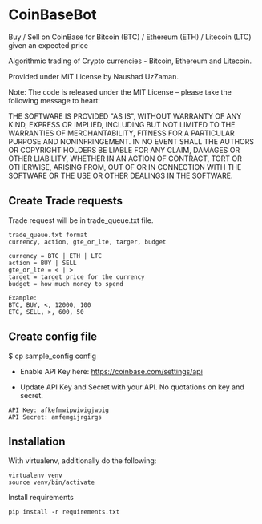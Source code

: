 # CoinBaseBot
Buy / Sell on CoinBase for Bitcoin (BTC) / Ethereum (ETH) / Litecoin (LTC) given an expected price 

Algorithmic trading of Crypto currencies - Bitcoin, Ethereum and Litecoin. 


Provided under MIT License by Naushad UzZaman.

Note: The code is released under the MIT License – please take the following message to heart:

THE SOFTWARE IS PROVIDED "AS IS", WITHOUT WARRANTY OF ANY KIND, EXPRESS OR IMPLIED, INCLUDING BUT NOT LIMITED TO THE WARRANTIES OF MERCHANTABILITY, FITNESS FOR A PARTICULAR PURPOSE AND NONINFRINGEMENT. IN NO EVENT SHALL THE AUTHORS OR COPYRIGHT HOLDERS BE LIABLE FOR ANY CLAIM, DAMAGES OR OTHER LIABILITY, WHETHER IN AN ACTION OF CONTRACT, TORT OR OTHERWISE, ARISING FROM, OUT OF OR IN CONNECTION WITH THE SOFTWARE OR THE USE OR OTHER DEALINGS IN THE SOFTWARE.


## Create Trade requests 
Trade request will be in trade_queue.txt file. 

```
trade_queue.txt format
currency, action, gte_or_lte, targer, budget

currency = BTC | ETH | LTC
action = BUY | SELL
gte_or_lte = < | > 
target = target price for the currency
budget = how much money to spend

Example:
BTC, BUY, <, 12000, 100
ETC, SELL, >, 600, 50
```

## Create config file 
$ cp sample_config config 

* Enable API Key here: https://coinbase.com/settings/api

* Update API Key and Secret with your API. No quotations on key and secret. 
```
API Key: afkefmwipwiwigjwpig
API Secret: amfemgijrgirgs
```

## Installation 
With virtualenv, additionally do the following:
```
virtualenv venv
source venv/bin/activate
```

Install requirements
```
pip install -r requirements.txt 

```

